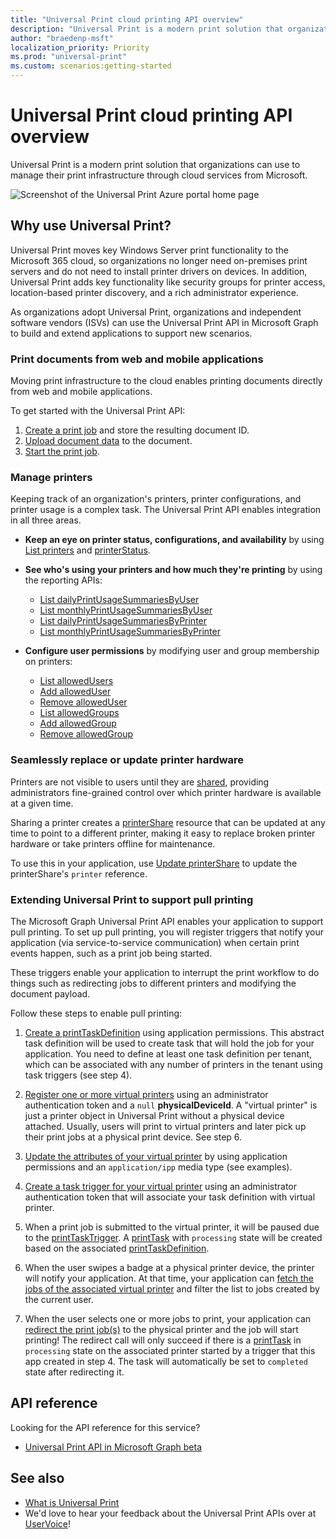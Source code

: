 ```yaml
---
title: "Universal Print cloud printing API overview"
description: "Universal Print is a modern print solution that organizations can use to manage their print infrastructure through cloud services from Microsoft."
author: "braedenp-msft"
localization_priority: Priority
ms.prod: "universal-print"
ms.custom: scenarios:getting-started
---
```


# Universal Print cloud printing API overview

Universal Print is a modern print solution that organizations can use to manage their print infrastructure through cloud services from Microsoft.

![Screenshot of the Universal Print Azure portal home page](images/universal-print-portal-homepage.png)

## Why use Universal Print?

Universal Print moves key Windows Server print functionality to the Microsoft 365 cloud, so organizations no longer need on-premises print servers and do not need to install printer drivers on devices. In addition, Universal Print adds key functionality like security groups for printer access, location-based printer discovery, and a rich administrator experience.

As organizations adopt Universal Print, organizations and independent software vendors (ISVs) can use the Universal Print API in Microsoft Graph to build and extend applications to support new scenarios.

### Print documents from web and mobile applications

Moving print infrastructure to the cloud enables printing documents directly from web and mobile applications.

To get started with the Universal Print API:

1. [Create a print job](/graph/api/printer-post-jobs?view=graph-rest-beta) and store the resulting document ID.
2. [Upload document data](/graph/api/printdocument-uploaddata?view=graph-rest-beta) to the document.
3. [Start the print job](/graph/api/printjob-startprintjob?view=graph-rest-beta).

### Manage printers

Keeping track of an organization's printers, printer configurations, and printer usage is a complex task. The Universal Print API enables integration in all three areas.

* **Keep an eye on printer status, configurations, and availability** by using [List printers](/graph/api/print-list-printers?view=graph-rest-beta) and [printerStatus](/graph/api/resources/printerstatus?view=graph-rest-beta).

* **See who's using your printers and how much they're printing** by using the reporting APIs:
  * [List dailyPrintUsageSummariesByUser](/graph/api/reportroot-list-dailyprintusagesummariesbyuser?view=graph-rest-beta)
  * [List monthlyPrintUsageSummariesByUser](/graph/api/reportroot-list-monthlyprintusagesummariesbyuser?view=graph-rest-beta)
  * [List dailyPrintUsageSummariesByPrinter](/graph/api/reportroot-list-dailyprintusagesummariesbyprinter?view=graph-rest-beta)
  * [List monthlyPrintUsageSummariesByPrinter](/graph/api/reportroot-list-monthlyprintusagesummariesbyprinter?view=graph-rest-beta)

* **Configure user permissions** by modifying user and group membership on printers:
  * [List allowedUsers](/graph/api/printer-list-allowedusers?view=graph-rest-beta)
  * [Add allowedUser](/graph/api/printer-post-allowedusers?view=graph-rest-beta)
  * [Remove allowedUser](/graph/api/printer-delete-alloweduser?view=graph-rest-beta)
  * [List allowedGroups](/graph/api/printer-list-allowedgroups?view=graph-rest-beta)
  * [Add allowedGroup](/graph/api/printer-post-allowedgroups?view=graph-rest-beta)
  * [Remove allowedGroup](/graph/api/printer-delete-allowedgroup?view=graph-rest-beta)

### Seamlessly replace or update printer hardware

Printers are not visible to users until they are [shared](/graph/api/print-post-shares?view=graph-rest-beta), providing administrators fine-grained control over which printer hardware is available at a given time.

Sharing a printer creates a [printerShare](/graph/api/resources/printershare?view=graph-rest-beta) resource that can be updated at any time to point to a different printer, making it easy to replace broken printer hardware or take printers offline for maintenance.

To use this in your application, use [Update printerShare](/graph/api/printershare-update?view=graph-rest-beta) to update the printerShare's `printer` reference.

### Extending Universal Print to support pull printing

The Microsoft Graph Universal Print API enables your application to support pull printing. To set up pull printing, you will register triggers that notify your application (via service-to-service communication) when certain print events happen, such as a print job being started.

These triggers enable your application to interrupt the print workflow to do things such as redirecting jobs to different printers and modifying the document payload.

Follow these steps to enable pull printing:

1. [Create a printTaskDefinition](/graph/api/print-post-taskdefinitions?view=graph-rest-beta) using application permissions. This abstract task definition will be used to create task that will hold the job for your application. You need to define at least one task definition per tenant, which can be associated with any number of printers in the tenant using task triggers (see step 4).

2. [Register one or more virtual printers](/graph/api/printer-create?view=graph-rest-beta) using an administrator authentication token and a `null` **physicalDeviceId**. A "virtual printer" is just a printer object in Universal Print without a physical device attached. Usually, users will print to virtual printers and later pick up their print jobs at a physical print device. See step 6.

3. [Update the attributes of your virtual printer](/graph/api/printer-update?view=graph-rest-beta) by using application permissions and an `application/ipp` media type (see examples).

4. [Create a task trigger for your virtual printer](/graph/api/printer-post-tasktriggers?view=graph-rest-beta) using an administrator authentication token that will associate your task definition with virtual printer.

5. When a print job is submitted to the virtual printer, it will be paused due to the [printTaskTrigger](/graph/api/resources/printtasktrigger?view=graph-rest-beta). A [printTask](/graph/api/resources/printtask?view=graph-rest-beta) with `processing` state will be created based on the associated [printTaskDefinition](/graph/api/resources/printtaskdefinition?view=graph-rest-beta).

6. When the user swipes a badge at a physical printer device, the printer will notify your application. At that time, your application can [fetch the jobs of the associated virtual printer](/graph/api/printer-list-jobs?view=graph-rest-beta) and filter the list to jobs created by the current user.

7. When the user selects one or more jobs to print, your application can [redirect the print job(s)](/graph/api/printjob-redirect?view=graph-rest-beta) to the physical printer and the job will start printing! The redirect call will only succeed if there is a [printTask](/graph/api/resources/printtask?view=graph-rest-beta) in `processing` state on the associated printer started by a trigger that this app created in step 4. The task will automatically be set to `completed` state after redirecting it.

## API reference
Looking for the API reference for this service?

- [Universal Print API in Microsoft Graph beta](/graph/api/resources/print?view=graph-rest-beta)

## See also

- [What is Universal Print](https://docs.microsoft.com/universal-print/fundamentals/universal-print-whatis)
- We'd love to hear your feedback about the Universal Print APIs over at [UserVoice](https://microsoftgraph.uservoice.com/forums/920506-microsoft-graph-feature-requests)!
